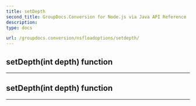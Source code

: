 ```yaml
---
title: setDepth
second_title: GroupDocs.Conversion for Node.js via Java API Reference
description: 
type: docs

url: /groupdocs.conversion/nsfloadoptions/setdepth/
---
```


## setDepth(int depth)  function



---


## setDepth(int depth)  function



---



